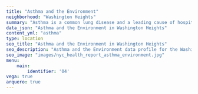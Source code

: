 ```yaml
---
title: "Asthma and the Environment"
neighborhood: "Washington Heights"
summary: "Asthma is a common lung disease and a leading cause of hospitalizations for children under 15 years old. This report provides a summary of asthma indicators by neighborhood. It also describes housing and neighborhood characteristics that can make asthma worse."
data_json: "Asthma and the Environment in Washington Heights"
content_yml: "asthma"
type: location
seo_title: "Asthma and the Environment in Washington Heights"
seo_description: "Asthma and the Environment data profile for the Washington Heights neighborhood of NYC."
seo_image: "images/nyc_health_report_asthma_environment.jpg"
menu:
    main:
        identifier: '04'
vega: true
arquero: true
---
```

